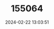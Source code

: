 ---
title: "155064"
category: "Apogon notatus"
draft: false
date: 2024-02-22 13:03:51
languages:
  Undetermined: ["Dangat"]
  Japanese: ["Kurohoshi-ishimochi"]
  English: ["Spotnape Cardinalfish"]
---